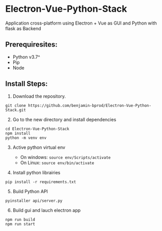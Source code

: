 # Electron-Vue-Python-Stack
Application cross-platform using Electron + Vue as GUI and Python with flask as Backend

## Prerequiresites:
- Python v3.7^
- Pip
- Node

## Install Steps:
1. Download the repository.
```
git clone https://github.com/benjamin-bprod/Electron-Vue-Python-Stack.git
```
2. Go to the new directory and install dependencies
```
cd Electron-Vue-Python-Stack
npm install
python -m venv env
```
3. Active python virtual env
    - On windows: ```source env/Scripts/activate```
    - On Linux: ```source env/bin/activate```

4. Install python librairies
```
pip install -r requirements.txt
```

5. Build Python API
```
pyinstaller api/server.py
```

6. Build gui and lauch electron app
```
npm run build
npm run start
```